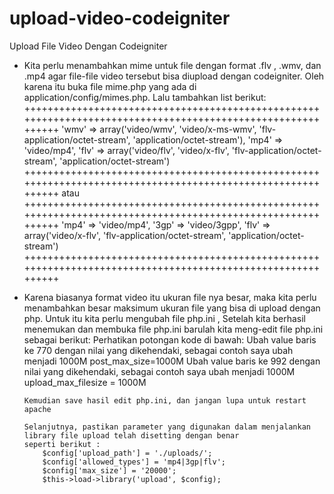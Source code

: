# upload-video-codeigniter

Upload File Video Dengan Codeigniter
* Kita perlu menambahkan mime untuk file dengan format .flv , .wmv, dan .mp4 agar file-file video tersebut bisa diupload 
  dengan codeigniter. Oleh karena itu buka file mime.php yang ada di application/config/mimes.php.
  Lalu tambahkan list berikut:
      ++++++++++++++++++++++++++++++++++++++++++++++++++++++++++++++++++++++++++++++++++++++++++++++++++++++++++++
      'wmv'	=>	array('video/wmv', 'video/x-ms-wmv', 'flv-application/octet-stream', 'application/octet-stream'),
      'mp4'	=>	'video/mp4',
      'flv'	=>	array('video/flv', 'video/x-flv', 'flv-application/octet-stream', 'application/octet-stream')
      ++++++++++++++++++++++++++++++++++++++++++++++++++++++++++++++++++++++++++++++++++++++++++++++++++++++++++++
      atau
      ++++++++++++++++++++++++++++++++++++++++++++++++++++++++++++++++++++++++++++++++++++++++++++++++++++++++++++
      'mp4' => 'video/mp4',
      '3gp' => 'video/3gpp',
      'flv'   => array('video/x-flv', 'flv-application/octet-stream', 'application/octet-stream')
      ++++++++++++++++++++++++++++++++++++++++++++++++++++++++++++++++++++++++++++++++++++++++++++++++++++++++++++
* Karena biasanya format video itu ukuran file nya besar, maka kita perlu menambahkan besar maksimum ukuran file yang 
  bisa di upload dengan php. Untuk itu kita perlu mengubah file php.ini , 
      Setelah kita berhasil menemukan dan membuka file php.ini barulah kita meng-edit file php.ini sebagai berikut:
      Perhatikan potongan kode di bawah:
      Ubah value baris ke 770 dengan nilai yang dikehendaki, sebagai contoh saya ubah menjadi 1000M
          post_max_size=1000M
      Ubah value baris ke 992 dengan nilai yang dikehendaki, sebagai contoh saya ubah menjadi 1000M
          upload_max_filesize = 1000M

      Kemudian save hasil edit php.ini, dan jangan lupa untuk restart apache

      Selanjutnya, pastikan parameter yang digunakan dalam menjalankan library file upload telah disetting dengan benar 
      seperti berikut : 
          $config['upload_path'] = './uploads/';
          $config['allowed_types'] = 'mp4|3gp|flv';
          $config['max_size'] = '20000';  
          $this->load->library('upload', $config);
  
